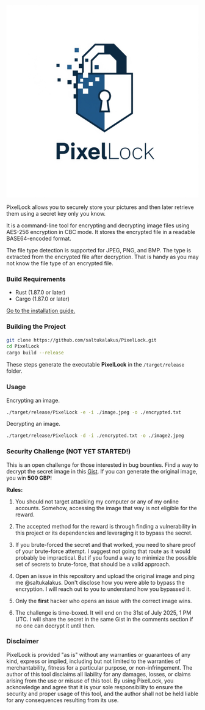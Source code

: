 ![PixelLock](https://github.com/saltukalakus/PixelLock/blob/main/PixelLock.jpeg)

PixelLock allows you to securely store your pictures and then later retrieve them using a secret key only you know.

It is a command-line tool for encrypting and decrypting image files using AES-256 encryption in CBC mode. It stores the encrypted file in a readable BASE64-encoded format.

The file type detection is supported for JPEG, PNG, and BMP. The type is extracted from the encrypted file after decryption. That is handy as you may not know the file type of an encrypted file.

### Build Requirements
- Rust (1.87.0 or later)
- Cargo (1.87.0 or later)

[Go to the installation guide.](https://www.rust-lang.org/learn/get-started)

### Building the Project

   ```bash
   git clone https://github.com/saltukalakus/PixelLock.git
   cd PixelLock
   cargo build --release
   ```

These steps generate the executable **PixelLock** in the `/target/release` folder.

### Usage

Encrypting an image.

```bash
./target/release/PixelLock -e -i ./image.jpeg -o ./encrypted.txt
```
Decrypting an image.

```bash
./target/release/PixelLock -d -i ./encrypted.txt -o ./image2.jpeg
```

### Security Challenge (NOT YET STARTED!)

This is an open challenge for those interested in bug bounties. Find a way to decrypt the secret image in this [Gist](). If you can generate the original image, you win **500 GBP**!

**Rules:**

1. You should not target attacking my computer or any of my online accounts. Somehow, accessing the image that way is not eligible for the reward.

2. The accepted method for the reward is through finding a vulnerability in this project or its dependencies and leveraging it to bypass the secret. 

3. If you brute-forced the secret and that worked, you need to share proof of your brute-force attempt. I suggest not going that route as it would probably be impractical. But if you found a way to minimize the possible set of secrets to brute-force, that should be a valid approach.

4. Open an issue in this repository and upload the original image and ping me @saltukalakus. Don't disclose how you were able to bypass the encryption. I will reach out to you to understand how you bypassed it.

5. Only the **first** hacker who opens an issue with the correct image wins.

6. The challenge is time-boxed. It will end on the 31st of July 2025, 1 PM UTC. I will share the secret in the same Gist in the comments section if no one can decrypt it until then.

### Disclaimer 

PixelLock is provided "as is" without any warranties or guarantees of any kind, express or implied, including but not limited to the warranties of merchantability, fitness for a particular purpose, or non-infringement. The author of this tool disclaims all liability for any damages, losses, or claims arising from the use or misuse of this tool. By using PixelLock, you acknowledge and agree that it is your sole responsibility to ensure the security and proper usage of this tool, and the author shall not be held liable for any consequences resulting from its use.
